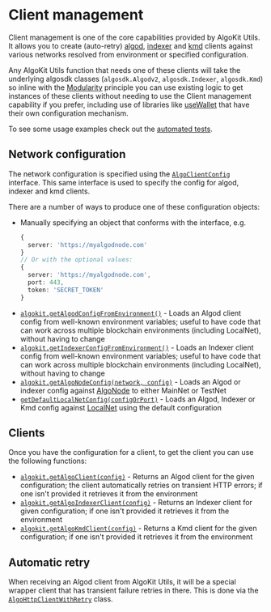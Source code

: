 # Client management

Client management is one of the core capabilities provided by AlgoKit Utils. It allows you to create (auto-retry) [algod](https://developer.algorand.org/docs/rest-apis/algod), [indexer](https://developer.algorand.org/docs/rest-apis/indexer) and [kmd](https://developer.algorand.org/docs/rest-apis/kmd) clients against various networks resolved from environment or specified configuration.

Any AlgoKit Utils function that needs one of these clients will take the underlying algosdk classes (`algosdk.Algodv2`, `algosdk.Indexer`, `algosdk.Kmd`) so inline with the [Modularity](../README.md#core-principles) principle you can use existing logic to get instances of these clients without needing to use the Client management capability if you prefer, including use of libraries like [useWallet](https://github.com/TxnLab/use-wallet) that have their own configuration mechanism.

To see some usage examples check out the [automated tests](../../src/network-client.spec.ts).

## Network configuration

The network configuration is specified using the [`AlgoClientConfig`](../code/interfaces/types_network_client.AlgoClientConfig.md) interface. This same interface is used to specify the config for algod, indexer and kmd clients.

There are a number of ways to produce one of these configuration objects:

- Manually specifying an object that conforms with the interface, e.g.
  ```typescript
  {
    server: 'https://myalgodnode.com'
  }
  // Or with the optional values:
  {
    server: 'https://myalgodnode.com',
    port: 443,
    token: 'SECRET_TOKEN'
  }
  ```
- [`algokit.getAlgodConfigFromEnvironment()`](../code/modules/index.md#getalgodconfigfromenvironment) - Loads an Algod client config from well-known environment variables; useful to have code that can work across multiple blockchain environments (including LocalNet), without having to change
- [`algokit.getIndexerConfigFromEnvironment()`](../code/modules/index.md#getindexerconfigfromenvironment) - Loads an Indexer client config from well-known environment variables; useful to have code that can work across multiple blockchain environments (including LocalNet), without having to change
- [`algokit.getAlgoNodeConfig(network, config)`](../code/modules/index.md#getalgo) - Loads an Algod or indexer config against [AlgoNode](https://algonode.io/api/) to either MainNet or TestNet
- [`getDefaultLocalNetConfig(configOrPort)`](../code/modules/index.md#getdefaultlocalnetconfig) - Loads an Algod, Indexer or Kmd config against [LocalNet](https://github.com/algorandfoundation/algokit-cli/blob/main/docs/features/localnet.md) using the default configuration

## Clients

Once you have the configuration for a client, to get the client you can use the following functions:

- [`algokit.getAlgoClient(config)`](../code/modules/index.md#getalgoclient) - Returns an Algod client for the given configuration; the client automatically retries on transient HTTP errors; if one isn't provided it retrieves it from the environment
- [`algokit.getAlgoIndexerClient(config)`](../code/modules/index.md#getalgoindexerclient) - Returns an Indexer client for given configuration; if one isn't provided it retrieves it from the environment
- [`algokit.getAlgoKmdClient(config)`](../code/modules/index.md#getalgokmdclient) - Returns a Kmd client for the given configuration; if one isn't provided it retrieves it from the environment

## Automatic retry

When receiving an Algod client from AlgoKit Utils, it will be a special wrapper client that has transient failure retries in there. This is done via the [`AlgoHttpClientWithRetry`](../code/classes/types_algo_http_client_with_retry.AlgoHttpClientWithRetry.md) class.
